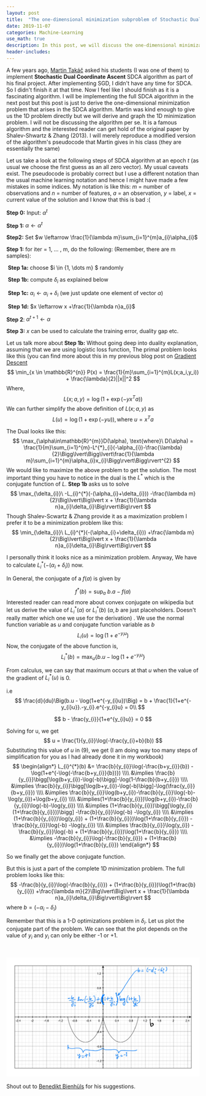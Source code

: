 ```yaml
---
layout: post
title:  "The one-dimensional minimization subproblem of Stochastic Dual Coordinate Ascent (SDCA) Algorithm"
date: 2019-11-07
categories: Machine-Learning
use_math: true
description: In this post, we will discuss the one-dimensional minimization problem that is a crucial step in the SDCA algorithm.
header-includes:
---
```



A few years ago, [Martin Takáč](http://mtakac.com/) asked his students (I was one of them) to implement **Stochastic Dual Coordinate Ascent** SDCA algorithm as part of his final project. After implementing SGD, I didn't have any time for SDCA. So I didn't finish it at that time. Now I feel like I should finish as it is a fascinating algorithm. I will be implementing the full SDCA algorithm in the next post but this post is just to derive the one-dimensional minimization  problem that arises in the SDCA algorithm.  Martin was kind enough to give us the 1D problem directly but we will derive and graph the 1D minimization problem. I will not be discussing the algorithm per se. It is a famous algorithm and the interested reader can get hold of the original paper by Shalev-Shwartz \& Zhang (2013). I will merely reproduce a modified version of the algorithm's pseudocode that Martin gives in his class (they are essentially the same)  

Let us take a look at  the following steps of SDCA algorithm at an epoch $t$ (as usual we choose the first guess as an all zero vector). My usual caveats exist. The pseudocode is probably correct but I use a different notation than the usual machine learning notation and hence I might have made a few mistakes in some indices. My notation is like this: $m$ = number of observations and $n$ = number of features, $a$ = an observation, $y$ = label, $x$ = current value of the solution and I know that this is bad :(  

**Step 0:** Input: $\alpha^{t}$

**Step 1:**  $\alpha \leftarrow \alpha^{t}$

**Step2:** Set $w \leftarrow \frac{1}{\lambda m}\sum_{i=1}^{m}a_{i}\alpha_{i}$

**Step 1:**  for iter = 1, ... , m, do the following:  (Remember, there are m samples):

​	   **Step 1a:** choose $i \in \{1, \dots m\} $ randomly

​	   **Step 1b:** compute $\delta_{i}$ as explained below  

​	   **Step 1c:** $\alpha_{i} \leftarrow \alpha_{i} + \delta_{i}$ (we just update one element of vector $\alpha$)

​	   **Step 1d:** $x \leftarrow x +\frac{1}{\lambda n}a_{i}$ 

**Step 2**:      $\alpha^{t+1} \gets \alpha$

**Step 3:** $x$ can be used to calculate the training error, duality gap etc.

Let us talk more about **Step 1b:** Without going deep into duality explanation, assuming that we are using logistic loss function,  The primal problem looks like this (you can find more about this in my previous blog post on [Gradient Descent](https://www.cgudapati.com/sparsematrices/2019/08/29/Supervised-Learning-Gradient_descent.html)
$$
\min_{x \in \mathbb{R}^{n}} P(x) = \frac{1}{m}\sum_{i=1}^{m}L(x;a_i,y_i)) + \frac{\lambda}{2}||x||^2
$$
Where,
$$
L(x; a,y) = \log(1+\exp(-yx^{T}a))
$$
We can further simplify the above definition of $L(x;a,y)$ as
$$
L(u) = \log(1+\exp(-yu)), \text{where } u = x^{T}a
$$


The Dual looks like this: 
$$
\max_{\alpha\in\mathbb{R}^{m}}D(\alpha), \text{where}\  D(\alpha) = \frac{1}{m}\sum_{i=1}^{m}-L^{*}_{i}(-\alpha_{i})-\frac{\lambda}{2}\Bigg\lvert\Bigg\lvert\frac{1}{\lambda m}\sum_{i=1}^{m}\alpha_{i}x_{i}\Bigg\rvert\Bigg\rvert^{2}
$$
We would like to maximize the above problem to get the solution. The most important thing you have to notice in the dual is the $L^{*}$ which is the conjugate function of $L$.  **Step 1b** asks us to solve
$$
\max_{\delta_{i}}\  -L_{i}^{*}(-(\alpha_{i}+\delta_{i})) -\frac{\lambda m}{2}\Big\lvert\Big\lvert x + \frac{1}{\lambda n}a_{i}\delta_{i}\Big\rvert\Big\rvert
$$
Though Shalev-Scwartz \& Zhang provide it as a maximization problem I prefer it to be a minimization problem like this:
$$
\min_{\delta_{i}}\  L_{i}^{*}(-(\alpha_{i}+\delta_{i})) +\frac{\lambda m}{2}\Big\lvert\Big\lvert x + \frac{1}{\lambda n}a_{i}\delta_{i}\Big\rvert\Big\rvert
$$

I personally think it looks nice as a minimization problem. Anyway, We have to calculate $L_{i}^{*}(-(\alpha_{i}+\delta_{i}))$ now.

In General, the conjugate of a $f(a)$ is given by 

$$
f^{*}(b) = \sup_{a}\  b.a - f(a)
$$
Interested reader can read more about convex conjugate on wikipedia but let us derive the value of $L_{i}^{*}(\alpha)$ or $L_{i}^{*}(b)$ ($\alpha, b$ are just placeholders. Doesn't really matter which one we use for the derivation) .  We use the normal function variable as $u$ and conjugate function variable as $b$
$$
L_{i}(u) = \log(1+e^{-y_{i}u})
$$
Now, the conjugate of the above function is,
$$
L_{i}^{*}(b) = \max_{u} \{b.u - \log(1+e^{-y_{i}u}\}
$$

From calculus, we can say that maximum occurs at that $u$ when the value of the gradient of $L_{i}^{*}(u)$ is 0.

i.e 
$$
\frac{d}{du}\Big(b.u - \log(1+e^{-y_{i}u})\Big) = b + \frac{1}{1+e^{-y_{i}u}}.-y_{i}.e^{-y_{i}u} = 0\\
$$

$$
b - \frac{y_{i}}{1+e^{y_{i}u}} = 0
$$

Solving for u, we get
$$
u = \frac{1}{y_{i}}\log(-\frac{y_{i}+b}{b})
$$
Substituting this value of $u$ in (9), we get (I am doing way too many steps of simplification for you as I had already done it in my workbook)
$$
\begin{align*}
    L_{i}^{*}(b) &= \frac{b}{y_{i}}\log(-\frac{b+y_{i}}{b}) -\log(1+e^{-\log(-\frac{b+y_{i}}{b})}) \\\\
                 &\implies \frac{b}{y_{i}}\bigg[\log(b+y_{i})-\log(-b)\bigg]-\log(1-\frac{b}{b+y_{i}}) \\\\
                 &\implies \frac{b}{y_{i}}\bigg[\log(b+y_{i})-\log(-b)\bigg]-\log(\frac{y_{i}}{b+y_{i}}) \\\\
                 &\implies \frac{b}{y_{i}}\log(b+y_{i})-\frac{b}{y_{i}}\log(-b)-\log(y_{i})+\log(b+y_{i}) \\\\
                 &\implies(1+\frac{b}{y_{i}})\log(b+y_{i})-\frac{b}{y_{i}}\log(-b)-\log(y_{i}) \\\\
                 &\implies (1+\frac{b}{y_{i}})\bigg[\log(y_{i}(1+\frac{b}{y_{i}}))\bigg] -\frac{b}{y_{i}}\log(-b) -\log(y_{i}) \\\\
                 &\implies (1+\frac{b}{y_{i}})\log(y_{i}) + (1+\frac{b}{y_{i}})\log(1+\frac{b}{y_{i}}) -\frac{b}{y_{i}}\log(-b) -\log(y_{i}) \\\\
                 &\implies \frac{b}{y_{i}}\log(y_{i}) -\frac{b}{y_{i}}\log(-b) + (1+\frac{b}{y_{i}})\log(1+\frac{b}{y_{i}}) \\\\
                 &\implies -\frac{b}{y_{i}}\log(-\frac{b}{y_{i}}) + (1+\frac{b}{y_{i}})\log(1+\frac{b}{y_{i}})
  \end{align*}
$$

So we finally get the above conjugate function. 

But this is just a part of the complete 1D minimization problem. The full problem looks like this:
$$
-\frac{b}{y_{i}}\log(-\frac{b}{y_{i}}) + (1+\frac{b}{y_{i}})\log(1+\frac{b}{y_{i}}) +\frac{\lambda m}{2}\Big\lvert\Big\lvert x + \frac{1}{\lambda n}a_{i}\delta_{i}\Big\rvert\Big\rvert
$$
where $b = (-\alpha_{i}-\delta_{i})$



Remember that this is a 1-D optimizations problem in $\delta_{i}$. Let us plot the conjugate part of the problem.  We can see that the plot depends on the value of $y_{i}$  and $y_{i}$ can only  be either -1 or +1.  



​	

![Plot of the conjugate function of log-loss function](https://raw.githubusercontent.com/CGudapati/cgudapati.github.io/master/assets/img/SDCAConjugatePart.jpg)

 

Shout out to [Benedikt Bienhüls](https://it.linkedin.com/in/benedikt-bienh%C3%BCls-5615a2167) for his suggestions. 
